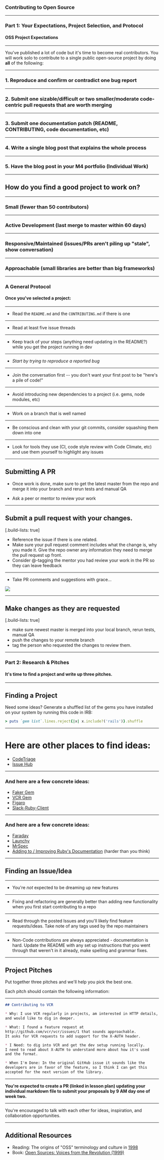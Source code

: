 ### Contributing to Open Source

---

### Part 1: Your Expectations, Project Selection, and Protocol

#### OSS Project Expectations

---

You've published a lot of code but it's time to become real contributors. You will work solo to contribute to a single public open-source project by doing **all** of the following:

---

### 1. Reproduce and confirm or contradict one bug report

---

### 2. Submit one sizable/difficult or two smaller/moderate code-centric pull requests that are worth merging

---

### 3. Submit one documentation patch (README, CONTRIBUTING, code documentation, etc)

---

### 4. Write a single blog post that explains the whole process

---

### 5. Have the blog post in your M4 portfolio (Individual Work)

---

## How do you find a good project to work on?

---

### Small (fewer than 50 contributors)

---

### Active Development (last merge to master within 60 days)

---

### Responsive/Maintained (issues/PRs aren't piling up "stale", show conversation)

---

### Approachable (small libraries are better than big frameworks)

---

### A General Protocol

#### Once you've selected a project:

---

* Read the `README.md` and the `CONTRIBUTING.md` if there is one

---

* Read at least five issue threads

---

* Keep track of your steps (anything need updating in the README?) while you get the project running in dev

---

* *Start by trying to reproduce a reported bug*

---

* Join the conversation first -- you don't want your first post to be "here's a pile of code!"

---

* Avoid introducing new dependencies to a project (i.e. gems, node modules, etc)

---

* Work on a branch that is well named

---

* Be conscious and clean with your git commits, consider squashing them down into one

---

* Look for tools they use (CI, code style review with Code Climate, etc) and use them yourself to highlight any issues

---

## Submitting A PR

* Once work is done, make sure to get the latest master from the repo and merge it into your branch and rerun tests and manual QA

* Ask a peer or mentor to review your work

---

## Submit a pull request with your changes.

[.build-lists: true]

  * Reference the issue if there is one related.
  * Make sure your pull request comment includes what the change is, why you made it. Give the repo owner any information they need to merge the pull request up front.
  * Consider @-tagging the mentor you had review your work in the PR so they can leave feedback

---

* Take PR comments and suggestions with grace...

![](https://media.giphy.com/media/xTiTnt8Thwuy7Pr8EU/giphy.gif)

---

## Make changes as they are requested

[.build-lists: true]

  * make sure newest master is merged into your local branch, rerun tests, manual QA
  * push the changes to your remote branch
  * tag the person who requested the changes to review them.

---

### Part 2: Research & Pitches

#### It's time to find a project and write up three pitches.

---

## Finding a Project

Need some ideas? Generate a shuffled list of the gems you have installed on your system by running this code in IRB:

```ruby
> puts `gem list`.lines.reject{|x| x.include?('rails')}.shuffle
```

---

# Here are other places to find ideas:

* [CodeTriage](https://www.codetriage.com/)
* [Issue Hub](http://issuehub.io/?label%5B%5D=help+wanted&language=ruby)

---

### And here are a few concrete ideas:

* [Faker Gem](https://github.com/stympy/faker)
* [VCR Gem](https://github.com/vcr/vcr)
* [Figaro](https://github.com/laserlemon/figaro)
* [Slack-Ruby-Client](https://github.com/slack-ruby/slack-ruby-client)

---

### And here are a few concrete ideas:

* [Faraday](https://github.com/lostisland/faraday)
* [Launchy](https://github.com/copiousfreetime/launchy)
* [MrSpec](https://github.com/JoshCheek/mrspec)
* [Adding to / Improving Ruby's Documentation](http://documenting-ruby.org/) (harder than you think)

---

## Finding an Issue/Idea

---

* You're *not* expected to be dreaming up new features

---

* Fixing and refactoring are generally better than adding new functionality when you first start contributing to a repo

---

* Read through the posted Issues and you'll likely find feature requests/ideas. Take note of any tags used by the repo maintainers

---

* Non-Code contributions are always appreciated - documentation is hard. Update the README with any set up instructions that you went through that weren't in it already, make spelling and grammar fixes.

---

## Project Pitches

Put together three pitches and we'll help you pick the best one.

Each pitch should contain the following information:

---

```markdown
## Contributing to VCR

* Why: I use VCR regularly in projects, am interested in HTTP details,
and would like to dig in deeper.

* What: I found a feature request at 
http://github.com/vcr/vcr/issues/1 that sounds approachable.
It asks for VCR requests to add support for the X-AUTH header.

* I Need: to dig into VCR and get the dev setup running locally.
I need to read about X-AUTH to understand more about how it's used 
and the format.

* When I'm Done: In the original GitHub issue it sounds like the 
developers are in favor of the feature, so I think I can get this
accepted for the next version of the library.
```

---

**You're expected to create a PR (linked in lesson plan) updating your individual markdown file to submit your proposals by 9 AM day one of week two.**

---

You're encouraged to talk with each other for ideas, inspiration, and collaboration opportunities.

---

## Additional Resources
* Reading: The origins of "OSS" terminology and culture in [1998](https://en.wikipedia.org/wiki/Open-source_software_movement#Brief_history)
* Book: [Open Sources: Voices from the Revolution (1999)](http://www.oreilly.com/openbook/opensources/book/)
